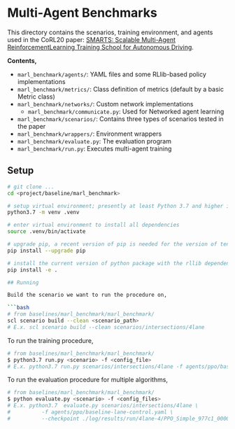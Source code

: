 # Multi-Agent Benchmarks

This directory contains the scenarios, training environment, and agents used in the CoRL20 paper: [SMARTS: Scalable Multi-Agent ReinforcementLearning Training School for Autonomous Driving](...).

**Contents,**
- `marl_benchmark/agents/`: YAML files and some RLlib-based policy implementations
- `marl_benchmark/metrics/`: Class definition of metrics (default by a basic Metric class)
- `marl_benchmark/networks/`: Custom network implementations
  - `marl_benchmark/communicate.py`: Used for Networked agent learning
- `marl_benchmark/scenarios/`: Contains three types of scenarios tested in the paper
- `marl_benchmark/wrappers/`: Environment wrappers
- `marl_benchmark/evaluate.py`: The evaluation program
- `marl_benchmark/run.py`: Executes multi-agent training

## Setup
```bash
# git clone ...
cd <project/baseline/marl_benchmark>

# setup virtual environment; presently at least Python 3.7 and higher is officially supported
python3.7 -m venv .venv

# enter virtual environment to install all dependencies
source .venv/bin/activate

# upgrade pip, a recent version of pip is needed for the version of tensorflow we depend on
pip install --upgrade pip

# install the current version of python package with the rllib dependencies
pip install -e .

## Running

Build the scenario we want to run the procedure on,

```bash
# from baselines/marl_benchmark/marl_benchmark/
scl scenario build --clean <scenario_path>
# E.x. scl scenario build --clean scenarios/intersections/4lane
```

To run the training procedure,

```bash
# from baselines/marl_benchmark/marl_benchmark/
$ python3.7 run.py <scenario> -f <config_file>
# E.x. python3.7 run.py scenarios/intersections/4lane -f agents/ppo/baseline-lane-control.yaml --headless=True
```

To run the evaluation procedure for multiple algorithms,

```bash
# from baselines/marl_benchmark/marl_benchmark/
$ python evaluate.py <scenario> -f <config_files>
# E.x. python3.7  evaluate.py scenarios/intersections/4lane \
#          -f agents/ppo/baseline-lane-control.yaml \
#          --checkpoint ./log/results/run/4lane-4/PPO_Simple_977c1_00000_0_2020-10-14_00-06-10 --headless=True
```
